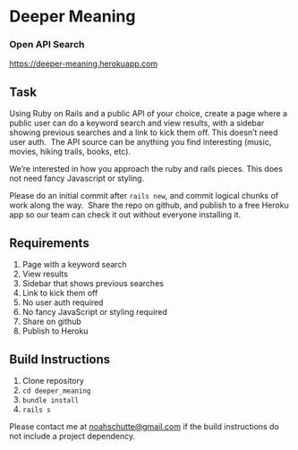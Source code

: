 # Deeper Meaning
### Open API Search

https://deeper-meaning.herokuapp.com

## Task

Using Ruby on Rails and a public API of your choice, create a page where a public user can do a keyword search and view results, with a sidebar showing previous searches and a link to kick them off. This doesn’t need user auth.  The API source can be anything you find interesting (music, movies, hiking trails, books, etc).

We’re interested in how you approach the ruby and rails pieces. This does not need fancy Javascript or styling. 

Please do an initial commit after `rails new`, and commit logical chunks of work along the way.  Share the repo on github, and publish to a free Heroku app so our team can check it out without everyone installing it.

## Requirements

1. Page with a keyword search
  1. View results
  2. Sidebar that shows previous searches
  3. Link to kick them off
2. No user auth required
3. No fancy JavaScript or styling required
4. Share on github
5. Publish to Heroku

## Build Instructions

1. Clone repository
2. `cd deeper_meaning`
3. `bundle install`
4. `rails s`

Please contact me at noahschutte@gmail.com if the build instructions do not include a project dependency.
